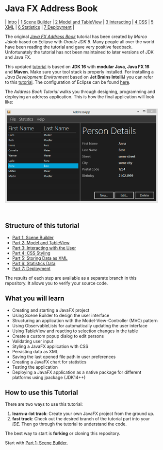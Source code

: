 # Java FX Address Book

| [Intro](README.md)
| [1 Scene Builder](readme/part1.md)
| [2 Model and TableView](readme/part2.md)
| [3 Interacting](readme/part3.md)
| [4 CSS](readme/part4.md)
| [5 XML](readme/part5.md)
| [6 Statistics](readme/part6.md)
| [7 Deployment](readme/part7.md)
|


The original [_Java FX Address Book_](https://code.makery.ch/library/javafx-tutorial/ )  tutorial
has been created by _Marco Jakob_ based on Eclipse with _Oracle JDK 8_.
Many people all over the world have been reading the tutorial and gave very positive feedback.
Unfortunately the tutorial has not been maintained to later versions of JDK and Java FX.

This updated [tutorial](https://github.com/mbachmann/java-fx-address-book) is based on  **JDK 16** with **modular Java**, **Java FX 16** and **Maven**. Make sure your tool stack is properly installed.
For installing a _Java Development Environment_ based on **Jet Brains IntelliJ** you can refer to
this [tutorial](https://github.com/mbachmann/java-development-environment-installation). The configuration
of Eclipse can be found [here](readme/eclipse.md).

The _Address Book Tutorial_ walks you through designing, programming and deploying an address application.
This is how the final application will look like:

![address-app.png](readme/images/address-app.png)

<br/>

## Structure of this tutorial

- [Part 1: Scene Builder](readme/part1.md)
- [Part 2: Model and TableView](readme/part2.md)
- [Part 3: Interacting with the User](readme/part3.md)
- [Part 4: CSS Styling](readme/part4.md)
- [Part 5: Storing Data as XML](readme/part5.md)
- [Part 6: Statistics Data](readme/part6.md)
- [Part 7: Deployment](readme/part7.md)

The results of each step are available as a separate branch in this repository. It allows you to verify your source code.

##  What you will learn

- Creating and starting a JavaFX project
- Using Scene Builder to design the user interface
- Structuring an application with the Model-View-Controller (MVC) pattern
- Using ObservableLists for automatically updating the user interface
- Using TableView and reacting to selection changes in the table
- Create a custom popup dialog to edit persons
- Validating user input
- Styling a JavaFX application with CSS
- Persisting data as XML
- Saving the last opened file path in user preferences
- Creating a JavaFX chart for statistics
- Testing the application
- Deploying a JavaFX application as a native package for different platforms using jpackage (JDK14++)


##  How to use this Tutorial

There are two ways to use this tutorial:

1. **learn-a-lot track**: Create your own JavaFX project from the ground up.
2. **fast track**: Check out the desired branch of the tutorial part into your _IDE_.
Then go through the tutorial to understand the code.

The best way to start is **forking** or cloning this repository.

Start with [Part 1: Scene Builder.](readme/part1.md)


